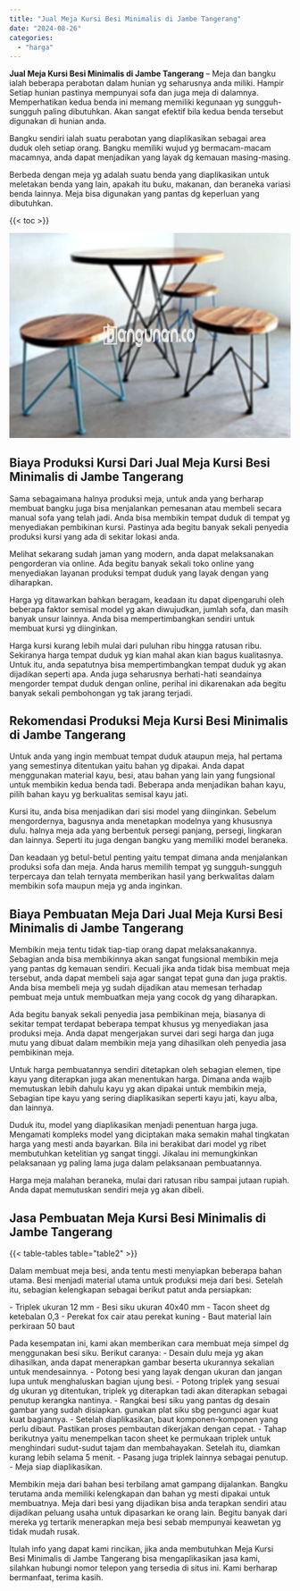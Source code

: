 ```yaml
---
title: "Jual Meja Kursi Besi Minimalis di Jambe Tangerang"
date: "2024-08-26"
categories: 
  - "harga"
---
```


**Jual Meja Kursi Besi Minimalis di Jambe Tangerang** – Meja dan bangku ialah beberapa perabotan dalam hunian yg seharusnya anda miliki. Hampir Setiap hunian pastinya mempunyai sofa dan juga meja di dalamnya. Memperhatikan kedua benda ini memang memiliki kegunaan yg sungguh-sungguh paling dibutuhkan. Akan sangat efektif bila kedua benda tersebut digunakan di hunian anda.

Bangku sendiri ialah suatu perabotan yang diaplikasikan sebagai area duduk oleh setiap orang. Bangku memiliki wujud yg bermacam-macam macamnya, anda dapat menjadikan yang layak dg kemauan masing-masing.

Berbeda dengan meja yg adalah suatu benda yang diaplikasikan untuk meletakan benda yang lain, apakah itu buku, makanan, dan beraneka variasi benda lainnya. Meja bisa digunakan yang pantas dg keperluan yang dibutuhkan.

{{< toc >}}

![Jual Meja Kursi Besi Minimalis di Jambe Tangerang](/images/jual-meja-besi-murah16.png)

## Biaya Produksi Kursi Dari Jual Meja Kursi Besi Minimalis di Jambe Tangerang

Sama sebagaimana halnya produksi meja, untuk anda yang berharap membuat bangku juga bisa menjalankan pemesanan atau membeli secara manual sofa yang telah jadi. Anda bisa membikin tempat duduk di tempat yg menyediakan pembikinan kursi. Pastinya ada begitu banyak sekali penyedia produksi kursi yang ada di sekitar lokasi anda.

Melihat sekarang sudah jaman yang modern, anda dapat melaksanakan pengorderan via online. Ada begitu banyak sekali toko online yang menyediakan layanan produksi tempat duduk yang layak dengan yang diharapkan.

Harga yg ditawarkan bahkan beragam, keadaan itu dapat dipengaruhi oleh beberapa faktor semisal model yg akan diwujudkan, jumlah sofa, dan masih banyak unsur lainnya. Anda bisa mempertimbangkan sendiri untuk membuat kursi yg diinginkan.

Harga kursi kurang lebih mulai dari puluhan ribu hingga ratusan ribu. Sekiranya harga tempat duduk yg kian mahal akan kian bagus kualitasnya. Untuk itu, anda sepatutnya bisa mempertimbangkan tempat duduk yg akan dijadikan seperti apa. Anda juga seharusnya berhati-hati seandainya mengorder tempat duduk dengan online, perihal ini dikarenakan ada begitu banyak sekali pembohongan yg tak jarang terjadi.

## Rekomendasi Produksi Meja Kursi Besi Minimalis di Jambe Tangerang

Untuk anda yang ingin membuat tempat duduk ataupun meja, hal pertama yang semestinya ditentukan yaitu bahan yg dipakai. Anda dapat menggunakan material kayu, besi, atau bahan yang lain yang fungsional untuk membikin kedua benda tadi. Beberapa anda menjadikan bahan kayu, pilih bahan kayu yg berkualitas semisal kayu jati.

Kursi itu, anda bisa menjadikan dari sisi model yang diinginkan. Sebelum mengordernya, bagusnya anda menetapkan modelnya yang khususnya dulu. halnya meja ada yang berbentuk persegi panjang, persegi, lingkaran dan lainnya. Seperti itu juga dengan bangku yang memiliki model beraneka.

Dan keadaan yg betul-betul penting yaitu tempat dimana anda menjalankan produksi sofa dan meja. Anda harus memilih tempat yg sungguh-sungguh terpercaya dan telah ternyata memberikan hasil yang berkwalitas dalam membikin sofa maupun meja yg anda inginkan.

## Biaya Pembuatan Meja Dari Jual Meja Kursi Besi Minimalis di Jambe Tangerang

Membikin meja tentu tidak tiap-tiap orang dapat melaksanakannya. Sebagian anda bisa membikinnya akan sangat fungsional membikin meja yang pantas dg kemauan sendiri. Kecuali jika anda tidak bisa membuat meja tersebut, anda dapat membeli saja agar sangat tepat guna dan juga praktis. Anda bisa membeli meja yg sudah dijadikan atau memesan terhadap pembuat meja untuk membuatkan meja yang cocok dg yang diharapkan.

Ada begitu banyak sekali penyedia jasa pembikinan meja, biasanya di sekitar tempat terdapat beberapa tempat khusus yg menyediakan jasa produksi meja. Anda dapat mengerjakan survei dari segi harga dan juga mutu yang dibuat dalam membikin meja yang dihasilkan oleh penyedia jasa pembikinan meja.

Untuk harga pembuatannya sendiri ditetapkan oleh sebagian elemen, tipe kayu yang diterapkan juga akan menentukan harga. Dimana anda wajib memutuskan lebih dahulu kayu yg akan dipakai untuk membikin meja, Sebagian tipe kayu yang sering diaplikasikan seperti kayu jati, kayu alba, dan lainnya.

Duduk itu, model yang diaplikasikan menjadi penentuan harga juga. Mengamati kompleks model yang diciptakan maka semakin mahal tingkatan harga yang mesti anda bayarkan. Bila ini berakibat dari model yg ribet membutuhkan ketelitian yg sangat tinggi. Jikalau ini memungkinkan pelaksanaan yg paling lama juga dalam pelaksanaan pembuatannya.

Harga meja malahan beraneka, mulai dari ratusan ribu sampai jutaan rupiah. Anda dapat memutuskan sendiri meja yg akan dibeli.

## Jasa Pembuatan Meja Kursi Besi Minimalis di Jambe Tangerang

{{< table-tables table="table2" >}}

Dalam membuat meja besi, anda tentu mesti menyiapkan beberapa bahan utama. Besi menjadi material utama untuk produksi meja dari besi. Setelah itu, sebagian kelengkapan sebagai berikut patut anda persiapkan:

\- Triplek ukuran 12 mm - Besi siku ukuran 40x40 mm - Tacon sheet dg ketebalan 0,3 - Perekat fox cair atau perekat kuning - Baut material lain perkiraan 50 baut

Pada kesempatan ini, kami akan memberikan cara membuat meja simpel dg menggunakan besi siku. Berikut caranya: - Desain dulu meja yg akan dihasilkan, anda dapat menerapkan gambar beserta ukurannya sekalian untuk mendesainnya. - Potong besi yang layak dengan ukuran dan jangan lupa untuk menghaluskan bagian ujung besi. - Potong triplek yang sesuai dg ukuran yg ditentukan, triplek yg diterapkan tadi akan diterapkan sebagai penutup kerangka nantinya. - Rangkai besi siku yang pantas dg desain gambar yang sudah disiapkan. gunakan plat siku sbg pengunci agar kuat kuat bagiannya. - Setelah diaplikasikan, baut komponen-komponen yang perlu dibaut. Pastikan proses pembautan dikerjakan dengan cepat. - Tahap berikutnya yaitu menempelkan tacon sheet ke permukaan triplek untuk menghindari sudut-sudut tajam dan membahayakan. Setelah itu, diamkan kurang lebih selama 5 menit. - Pasang juga triplek lainnya sebagai penutup. - Meja siap diaplikasikan.

Membikin meja dari bahan besi terbilang amat gampang dijalankan. Bangku terutama anda memiliki kelengkapan dan bahan yg mesti dipakai untuk membuatnya. Meja dari besi yang dijadikan bisa anda terapkan sendiri atau dijadikan peluang usaha untuk dipasarkan ke orang lain. Begitu banyak dari mereka yg tertarik menerapkan meja besi sebab mempunyai keawetan yg tidak mudah rusak.

Itulah info yang dapat kami rincikan, jika anda membutuhkan Meja Kursi Besi Minimalis di Jambe Tangerang bisa mengaplikasikan jasa kami, silahkan hubungi nomor telepon yang tersedia di situs ini. Kami berharap bermanfaat, terima kasih.
